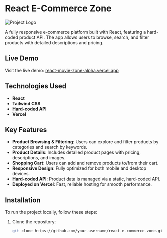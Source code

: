 # React E-Commerce Zone

![Project Logo](link-to-your-image)  <!-- Optional: Add a logo or image -->

A fully responsive e-commerce platform built with React, featuring a hard-coded product API. The app allows users to browse, search, and filter products with detailed descriptions and pricing.

## Live Demo
Visit the live demo: [react-movie-zone-alpha.vercel.app](https://react-movie-zone-alpha.vercel.app)

## Technologies Used
- **React**
- **Tailwind CSS**
- **Hard-coded API**
- **Vercel**

## Key Features
- **Product Browsing & Filtering**: Users can explore and filter products by categories and search by keywords.
- **Product Details**: Includes detailed product pages with pricing, descriptions, and images.
- **Shopping Cart**: Users can add and remove products to/from their cart.
- **Responsive Design**: Fully optimized for both mobile and desktop devices.
- **Hard-coded API**: Product data is managed via a static, hard-coded API.
- **Deployed on Vercel**: Fast, reliable hosting for smooth performance.

## Installation
To run the project locally, follow these steps:

1. Clone the repository:
   ```bash
   git clone https://github.com/your-username/react-e-commerce-zone.git

